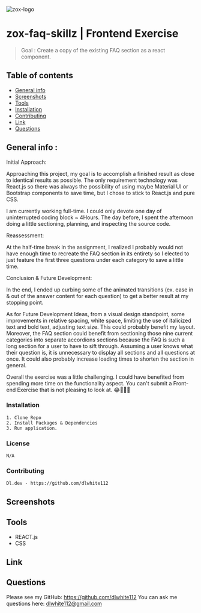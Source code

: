 ![zox-logo](https://cdn.shopify.com/s/files/1/2031/9599/t/226/assets/zoxlogo.svg?v=13232374390935147274)

# zox-faq-skillz | Frontend Exercise
  > Goal :
Create a copy of the existing FAQ section as a react component.

  
  ## Table of contents
  * [General info](#general-info)
  * [Screenshots](#screenshots)
  * [Tools](#tools)
  * [Installation](#installation)
  * [Contributing](#contributing)
  * [Link](#link)
  * [Questions](#Questions)
  
  
  ## General info : 
  Initial Approach:

Approaching this project, my goal is to accomplish a finished result as close to identical results as possible. The only requirement technology was React.js so there was always the possibility of using maybe Material UI or Bootstrap components to save time, but I chose to stick to React.js and pure CSS.

I am currently working full-time. I could only devote one day of uninterrupted coding block ~ 4Hours. The day before, I spent the afternoon doing a little sectioning, planning, and inspecting the source code.

Reassessment:

At the half-time break in the assignment, I realized I probably would not have enough time to recreate the FAQ section in its entirety so I elected to just feature the first three questions under each category to save a little time. 

Conclusion & Future Development:

In the end, I ended up curbing some of the animated transitions (ex. ease in & out of the answer content for each question) to get a better result at my stopping point.

As for Future Development Ideas, from a visual design standpoint, some improvements in relative spacing, white space, limiting the use of italicized text and bold text, adjusting text size. This could probably benefit my layout. Moreover, the FAQ section could benefit from sectioning those nine current categories into separate accordions sections because the FAQ is such a long section for a user to have to sift through. Assuming a user knows what their question is, it is unnecessary to display all sections and all questions at once. It could also probably increase loading times to shorten the section in general.

Overall the exercise was a little challenging. I could have benefited from spending more time on the functionality aspect. You can't submit a Front-end Exercise that is not pleasing to look at. 😂👨🏿‍💻



  ### Installation 
    1. Clone Repo
    2. Install Packages & Dependencies
    3. Run application.


  ### License
    N/A

  ### Contributing
    Dl.dev - https://github.com/dlwhite112

  
  ## Screenshots
  

  
  ## Tools
  * REACT.js
  * CSS
 

  
  ## Link
  
  
  
  ## Questions
  Please see my GitHub: https://github.com/dlwhite112
  You can ask me questions here: dlwhite112@gmail.com

